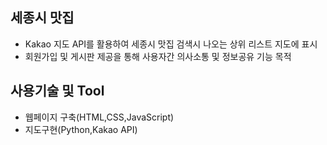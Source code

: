 ## 세종시 맛집

- Kakao 지도 API를 활용하여 세종시 맛집 검색시 나오는 상위 리스트 지도에 표시
- 회원가입 및 게시판 제공을 통해 사용자간 의사소통 및 정보공유 기능 목적


## 사용기술 및 Tool

- 웹페이지 구축(HTML,CSS,JavaScript)
- 지도구현(Python,Kakao API)
